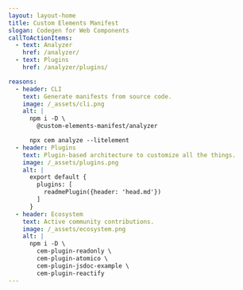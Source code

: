 ```yaml
---
layout: layout-home
title: Custom Elements Manifest
slogan: Codegen for Web Components
callToActionItems:
  - text: Analyzer
    href: /analyzer/
  - text: Plugins
    href: /analyzer/plugins/

reasons:
  - header: CLI
    text: Generate manifests from source code.
    image: /_assets/cli.png
    alt: |
      npm i -D \
        @custom-elements-manifest/analyzer

      npx cem analyze --litelement
  - header: Plugins
    text: Plugin-based architecture to customize all the things.
    image: /_assets/plugins.png
    alt: |
      export default {
        plugins: [
          readmePlugin({header: 'head.md'})
        ]
      }
  - header: Ecosystem
    text: Active community contributions.
    image: /_assets/ecosystem.png
    alt: |
      npm i -D \
        cem-plugin-readonly \
        cem-plugin-atomico \
        cem-plugin-jsdoc-example \
        cem-plugin-reactify
---
```

